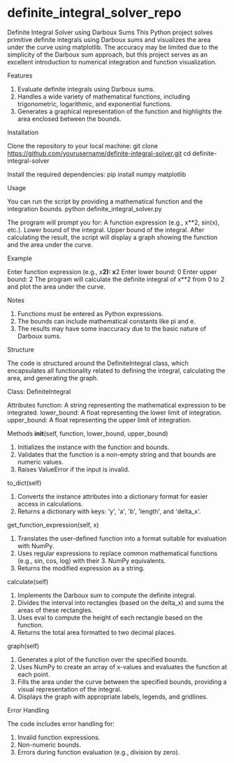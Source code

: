 # definite_integral_solver_repo

Definite Integral Solver using Darboux Sums
This Python project solves primitive definite integrals using Darboux sums and visualizes the area under the curve using matplotlib. The accuracy may be limited due to the simplicity of the Darboux sum approach, but this project serves as an excellent introduction to numerical integration and function visualization.


Features

1. Evaluate definite integrals using Darboux sums.
2. Handles a wide variety of mathematical functions, including trigonometric, logarithmic, and exponential functions.
3. Generates a graphical representation of the function and highlights the area enclosed between the bounds.


Installation

Clone the repository to your local machine:
git clone https://github.com/yourusername/definite-integral-solver.git
cd definite-integral-solver

Install the required dependencies:
pip install numpy matplotlib


Usage

You can run the script by providing a mathematical function and the integration bounds.
python definite_integral_solver.py

The program will prompt you for:
A function expression (e.g., x**2, sin(x), etc.).
Lower bound of the integral.
Upper bound of the integral.
After calculating the result, the script will display a graph showing the function and the area under the curve.


Example

Enter function expression (e.g., x**2): x**2
Enter lower bound: 0
Enter upper bound: 2
The program will calculate the definite integral of x**2 from 0 to 2 and plot the area under the curve.


Notes

1. Functions must be entered as Python expressions.
2. The bounds can include mathematical constants like pi and e.
3. The results may have some inaccuracy due to the basic nature of Darboux sums.


Structure

The code is structured around the DefiniteIntegral class, which encapsulates all functionality related to defining the integral, calculating the area, and generating the graph.

Class: DefiniteIntegral

Attributes
function: A string representing the mathematical expression to be integrated.
lower_bound: A float representing the lower limit of integration.
upper_bound: A float representing the upper limit of integration.

Methods
__init__(self, function, lower_bound, upper_bound)
1. Initializes the instance with the function and bounds.
2. Validates that the function is a non-empty string and that bounds are numeric values.
3. Raises ValueError if the input is invalid.

to_dict(self)
1. Converts the instance attributes into a dictionary format for easier access in calculations.
2. Returns a dictionary with keys: 'y', 'a', 'b', 'length', and 'delta_x'.

get_function_expression(self, x)
1. Translates the user-defined function into a format suitable for evaluation with NumPy.
2. Uses regular expressions to replace common mathematical functions (e.g., sin, cos, log) with their 3. NumPy equivalents.
3. Returns the modified expression as a string.

calculate(self)
1. Implements the Darboux sum to compute the definite integral.
2. Divides the interval into rectangles (based on the delta_x) and sums the areas of these rectangles.
3. Uses eval to compute the height of each rectangle based on the function.
4. Returns the total area formatted to two decimal places.

graph(self)
1. Generates a plot of the function over the specified bounds.
2. Uses NumPy to create an array of x-values and evaluates the function at each point.
3. Fills the area under the curve between the specified bounds, providing a visual representation of the integral.
4. Displays the graph with appropriate labels, legends, and gridlines.


Error Handling

The code includes error handling for:
1. Invalid function expressions.
2. Non-numeric bounds.
3. Errors during function evaluation (e.g., division by zero).
